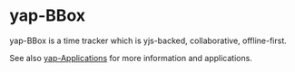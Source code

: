 # yap-BBox

yap-BBox is a time tracker which is yjs-backed, collaborative, offline-first.

See also [yap-Applications](/twitwi/yap-applications) for more information and applications.
